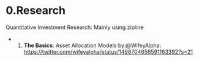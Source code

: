 # 0.Research
Quantitative Investment Research: Mainly using zipline

- 1. __The Basics__: Asset Allocation Models by:@WifeyAlpha: https://twitter.com/wifeyalpha/status/1498704656591163392?s=21
